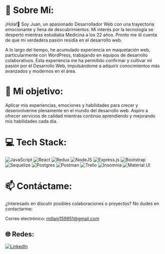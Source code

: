 # 💫 Sobre Mí:
¡Hola!👋 Soy Juan, un apasionado Desarrollador Web con una trayectoria emocionante y llena de descubrimientos. Mi interés por la tecnología se despertó mientras estudiaba Medicina a los 22 años. Pronto me di cuenta de que mi verdadera pasión residía en el desarrollo web.

A lo largo del tiempo, he acumulado experiencia en maquetación web, particularmente con WordPress, trabajando en equipos de desarrollo colaborativos. Esta experiencia me ha permitido confirmar y cultivar mi pasión por el Desarrollo Web, impulsándome a adquirir conocimientos más avanzados y modernos en el área.

# 🌱 Mi objetivo:
Aplicar mis experiencias, emociones y habilidades para crecer y desenvolverme plenamente en el mundo del desarrollo web. Aspiro a ofrecer servicios de calidad mientras continúo aprendiendo y mejorando mis habilidades cada día.

# 💻 Tech Stack:
![JavaScript](https://img.shields.io/badge/javascript-%23323330.svg?style=for-the-badge&logo=javascript&logoColor=%23F7DF1E) ![React](https://img.shields.io/badge/react-%2320232a.svg?style=for-the-badge&logo=react&logoColor=%2361DAFB) ![Redux](https://img.shields.io/badge/redux-764ABC?style=for-the-badge&logo=redux&logoColor=white) ![NodeJS](https://img.shields.io/badge/node.js-6DA55F?style=for-the-badge&logo=node.js&logoColor=white) ![Express.js](https://img.shields.io/badge/express.js-%23404d59.svg?style=for-the-badge&logo=express&logoColor=%2361DAFB) ![Bootstrap](https://img.shields.io/badge/bootstrap-%238511FA.svg?style=for-the-badge&logo=bootstrap&logoColor=white) ![Sequelize](https://img.shields.io/badge/Sequelize-00AFA1?style=for-the-badge&logo=sequelize&logoColor=white) ![Postgres](https://img.shields.io/badge/postgres-%23316192.svg?style=for-the-badge&logo=postgresql&logoColor=white) ![Postman](https://img.shields.io/badge/Postman-FF6C37?style=for-the-badge&logo=postman&logoColor=white) ![Trello](https://img.shields.io/badge/Trello-%23026AA7.svg?style=for-the-badge&logo=Trello&logoColor=white) ![Insomnia](https://img.shields.io/badge/Insomnia-5849BE?style=for-the-badge&logo=insomnia&logoColor=white) ![Material UI](https://img.shields.io/badge/Material_UI-0081CB?style=for-the-badge&logo=material-ui&logoColor=white)

# 📫 Contáctame:
¿Interesado en discutir posibles colaboraciones o proyectos? No dudes en contactarme:

Correo electrónico: millanj159951@gmail.com

## 🌐 Redes:
[![LinkedIn](https://img.shields.io/badge/LinkedIn-%230077B5.svg?logo=linkedin&logoColor=white)](https://www.linkedin.com/in/juan-millan-abb74224a/)
